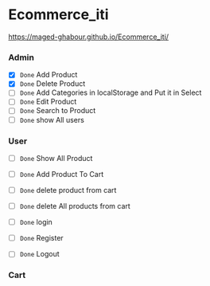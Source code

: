# Ecommerce_iti

https://maged-ghabour.github.io/Ecommerce_iti/



### Admin

- [x] `Done`      Add Product  
- [x] `Done`      Delete Product
- [ ] `Done`      Add Categories in localStorage and Put it in Select
- [ ] `Done`      Edit Product
- [ ] `Done`      Search to Product
- [ ] `Done`      show All users

### User

- [ ] `Done`  Show All Product
- [ ] `Done`  Add Product To Cart
- [ ] `Done`  delete product from cart
- [ ] `Done`  delete All products from cart
- [ ] `Done`  login
- [ ] `Done`  Register
- [ ] `Done`  Logout


### Cart
